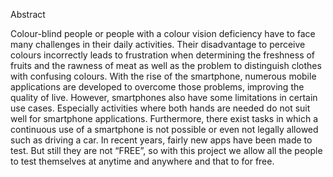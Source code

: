 Abstract

Colour-blind people or people with a colour vision deficiency have to face many challenges in their daily activities. 
Their disadvantage to perceive colours incorrectly leads to frustration when determining the freshness of fruits and 
the rawness of meat as well as the problem to distinguish clothes with confusing colours. With the rise of the smartphone, 
numerous mobile applications are developed to overcome those problems, improving the quality of live. However, smartphones 
also have some limitations in certain use cases. Especially activities where both hands are needed do not suit well for 
smartphone applications. Furthermore, there exist tasks in which a continuous use of a smartphone is not possible or even 
not legally allowed such as driving a car. In recent years, fairly new apps have been made to test. But still they are not “FREE”, so 
with this project we allow all the people to test themselves at anytime and anywhere and that to for free. 


